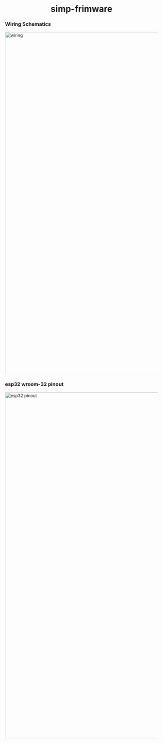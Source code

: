 <div align="center">

# simp-frimware

</div>

### Wiring Schematics

<img width="1125" alt="wiring" src="https://user-images.githubusercontent.com/55241427/211053650-485f801b-d680-4c55-aa59-c63bb4817b9e.png">

### esp32 wroom-32 pinout

<img width="1137" alt="esp32 pinout" src="https://user-images.githubusercontent.com/55241427/211053641-9286577b-ee5b-4327-aa44-efd6bd79e045.png">

